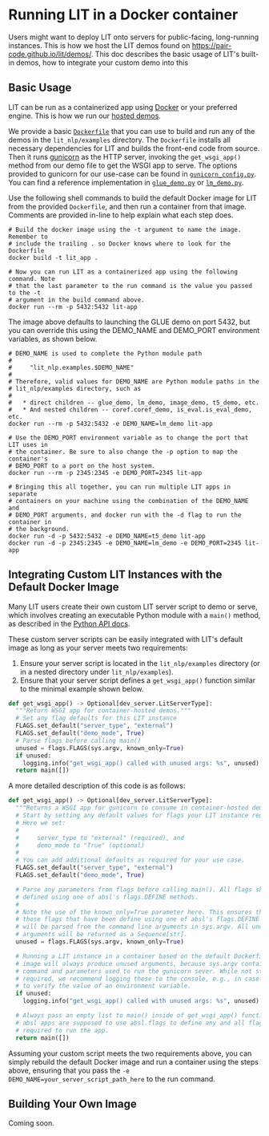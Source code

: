 # Running LIT in a Docker container

<!--* freshness: { owner: 'lit-dev' reviewed: '2022-11-15' } *-->

Users might want to deploy LIT onto servers for public-facing, long-running
instances. This is how we host the LIT demos found on
https://pair-code.github.io/lit/demos/. This doc describes the basic usage of
LIT's built-in demos, how to integrate your custom demo into this

## Basic Usage

LIT can be run as a containerized app using [Docker](https://www.docker.com/) or
your preferred engine. This is how we run our
[hosted demos](https://pair-code.github.io/lit/demos/).

We provide a basic [`Dockerfile`](../Dockerfile) that you can use to build and
run any of the demos in the `lit_nlp/examples` directory. The `Dockerfile`
installs all necessary dependencies for LIT and builds the front-end code from
source. Then it runs [gunicorn](https://gunicorn.org/) as the HTTP server,
invoking the `get_wsgi_app()` method from our demo file to get the WSGI app to
serve. The options provided to gunicorn for our use-case can be found in
[`gunicorn_config.py`](../lit_nlp/examples/gunicorn_config.py).
You can find a reference implementation in
[`glue_demo.py`](../lit_nlp/examples/glue_demo.py) or
[`lm_demo.py`](../lit_nlp/examples/lm_demo.py).

Use the following shell commands to build the default Docker image for LIT from
the provided `Dockerfile`, and then run a container from that image. Comments
are provided in-line to help explain what each step does.

```shell
# Build the docker image using the -t argument to name the image. Remember to
# include the trailing . so Docker knows where to look for the Dockerfile
docker build -t lit_app .

# Now you can run LIT as a containerized app using the following command. Note
# that the last parameter to the run command is the value you passed to the -t
# argument in the build command above.
docker run --rm -p 5432:5432 lit-app
```

The image above defaults to launching the GLUE demo on port 5432, but you can
override this using the DEMO_NAME and DEMO_PORT environment variables, as shown
below.

```shell
# DEMO_NAME is used to complete the Python module path
#
#     "lit_nlp.examples.$DEMO_NAME"
#
# Therefore, valid values for DEMO_NAME are Python module paths in the
# lit_nlp/examples directory, such as
#
#   * direct children -- glue_demo, lm_demo, image_demo, t5_demo, etc.
#   * And nested children -- coref.coref_demo, is_eval.is_eval_demo, etc.
docker run --rm -p 5432:5432 -e DEMO_NAME=lm_demo lit-app

# Use the DEMO_PORT environment variable as to change the port that LIT uses in
# the container. Be sure to also change the -p option to map the container's
# DEMO_PORT to a port on the host system.
docker run --rm -p 2345:2345 -e DEMO_PORT=2345 lit-app

# Bringing this all together, you can run multiple LIT apps in separate
# containers on your machine using the combination of the DEMO_NAME and
# DEMO_PORT arguments, and docker run with the -d flag to run the container in
# the background.
docker run -d -p 5432:5432 -e DEMO_NAME=t5_demo lit-app
docker run -d -p 2345:2345 -e DEMO_NAME=lm_demo -e DEMO_PORT=2345 lit-app
```

## Integrating Custom LIT Instances with the Default Docker Image

Many LIT users create their own custom LIT server script to demo or serve, which
involves creating an executable Python module with a `main()` method, as
described in the [Python API docs](g3doc/api.md#adding-models-and-data).

These custom server scripts can be easily integrated with LIT's default image as
long as your server meets two requirements:

1.  Ensure your server script is located in the `lit_nlp/examples` directory (or
    in a nested directory under `lit_nlp/examples`).
2.  Ensure that your server script defines a `get_wsgi_app()` function similar
    to the minimal example shown below.

```python
def get_wsgi_app() -> Optional[dev_server.LitServerType]:
  """Return WSGI app for container-hosted demos."""
  # Set any flag defaults for this LIT instance
  FLAGS.set_default("server_type", "external")
  FLAGS.set_default("demo_mode", True)
  # Parse flags before calling main()
  unused = flags.FLAGS(sys.argv, known_only=True)
  if unused:
    logging.info("get_wsgi_app() called with unused args: %s", unused)
  return main([])
```

A more detailed description of this code is as follows:

```python
def get_wsgi_app() -> Optional[dev_server.LitServerType]:
  """Returns a WSGI app for gunicorn to consume in container-hosted demos."""
  # Start by setting any default values for flags your LIT instance requires.
  # Here we set:
  #
  #     server_type to "external" (required), and
  #     demo_mode to "True" (optional)
  #
  # You can add additional defaults as required for your use case.
  FLAGS.set_default("server_type", "external")
  FLAGS.set_default("demo_mode", True)

  # Parse any parameters from flags before calling main(). All flags should
  # defined using one of absl's flags.DEFINE methods.
  #
  # Note the use of the known_only=True parameter here. This ensures that only
  # those flags that have been define using one of absl's flags.DEFINE methods
  # will be parsed from the command line arguments in sys.argv. All unused
  # arguments will be returned as a Sequence[str].
  unused = flags.FLAGS(sys.argv, known_only=True)

  # Running a LIT instance in a container based on the default Dockerfile and
  # image will always produce unused arguments, because sys.argv contains the
  # command and parameters used to run the gunicorn sever. While not stricly
  # required, we recommend logging these to the console, e.g., in case you need
  # to verify the value of an environment variable.
  if unused:
    logging.info("get_wsgi_app() called with unused args: %s", unused)

  # Always pass an empty list to main() inside of get_wsgi_app() functions, as
  # absl apps are supposed to use absl.flags to define any and all flags
  # required to run the app.
  return main([])
```

Assuming your custom script meets the two requirements above, you can simply
rebuild the default Docker image and run a container using the steps above,
ensuring that you pass the `-e DEMO_NAME=your_server_script_path_here` to the
run command.

## Building Your Own Image

Coming soon.

